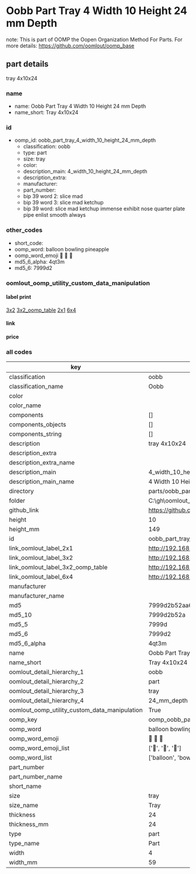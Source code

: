 # Oobb Part Tray 4 Width 10 Height 24 mm Depth  

note: This is part of OOMP the Oopen Organization Method For Parts. For more details: https://github.com/oomlout/oomp_base

##  part details
  



tray 4x10x24



### name
* name: Oobb Part Tray 4 Width 10 Height 24 mm Depth
* name_short: Tray 4x10x24 
### id
* oomp_id: oobb_part_tray_4_width_10_height_24_mm_depth
  * classification: oobb
  * type: part
  * size: tray
  * color: 
  * description_main: 4_width_10_height_24_mm_depth
  * description_extra: 
  * manufacturer: 
  * part_number: 
  * bip 39 word 2: slice mad
  * bip 39 word 3: slice mad ketchup
  * bip 39 word: slice mad ketchup immense exhibit nose quarter plate pipe enlist smooth always

### other_codes
* short_code: 
* oomp_word: balloon bowling pineapple
* oomp_word_emoji :balloon: :bowling: :pineapple:
* md5_6_alpha: 4qt3m
* md5_6: 7999d2






### oomlout_oomp_utility_custom_data_manipulation
#### label print
[3x2](http://192.168.1.245:1112/?label=oomp%204qt3m)
[3x2_oomp_table](http://192.168.1.108:1112/?label=oomp%204qt3m)
[2x1](http://192.168.1.242:1112/?label=oomp%204qt3m)
[6x4](http://192.168.1.55:1112/?label=oomp%204qt3m)    

#### link

                              

#### price







### all codes 
| key | value |  
| --- | --- |  
| classification | oobb |  
| classification_name | Oobb |  
| color |  |  
| color_name |  |  
| components | [] |  
| components_objects | [] |  
| components_string | [] |  
| description | tray 4x10x24 |  
| description_extra |  |  
| description_extra_name |  |  
| description_main | 4_width_10_height_24_mm_depth |  
| description_main_name | 4 Width 10 Height 24 mm Depth |  
| directory | parts/oobb_part_tray_4_width_10_height_24_mm_depth |  
| folder | C:\gh\oomlout_oobb_version_4_generated_parts\parts\oobb_part_tray_4_width_10_height_24_mm_depth |  
| github_link | https://github.com/oomlout/oomlout_oomp_part_src/tree/main/parts/oobb_part_tray_4_width_10_height_24_mm_depth |  
| height | 10 |  
| height_mm | 149 |  
| id | oobb_part_tray_4_width_10_height_24_mm_depth |  
| link_oomlout_label_2x1 | http://192.168.1.242:1112/?label=oomp%204qt3m |  
| link_oomlout_label_3x2 | http://192.168.1.245:1112/?label=oomp%204qt3m |  
| link_oomlout_label_3x2_oomp_table | http://192.168.1.108:1112/?label=oomp%204qt3m |  
| link_oomlout_label_6x4 | http://192.168.1.55:1112/?label=oomp%204qt3m |  
| manufacturer |  |  
| manufacturer_name |  |  
| md5 | 7999d2b52aa635ee59a7c718f3e16e5b |  
| md5_10 | 7999d2b52a |  
| md5_5 | 7999d |  
| md5_6 | 7999d2 |  
| md5_6_alpha | 4qt3m |  
| name | Oobb Part Tray 4 Width 10 Height 24 mm Depth |  
| name_short | Tray 4x10x24  |  
| oomlout_detail_hierarchy_1 | oobb |  
| oomlout_detail_hierarchy_2 | part |  
| oomlout_detail_hierarchy_3 | tray |  
| oomlout_detail_hierarchy_4 | 24_mm_depth |  
| oomlout_oomp_utility_custom_data_manipulation | True |  
| oomp_key | oomp_oobb_part_tray_4_width_10_height_24_mm_depth |  
| oomp_word | balloon bowling pineapple |  
| oomp_word_emoji | :balloon: :bowling: :pineapple: |  
| oomp_word_emoji_list | [':balloon:', ':bowling:', ':pineapple:'] |  
| oomp_word_list | ['balloon', 'bowling', 'pineapple'] |  
| part_number |  |  
| part_number_name |  |  
| short_name |  |  
| size | tray |  
| size_name | Tray |  
| thickness | 24 |  
| thickness_mm | 24 |  
| type | part |  
| type_name | Part |  
| width | 4 |  
| width_mm | 59 |  
